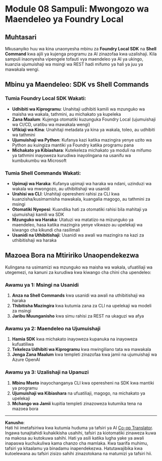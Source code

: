 <!--
CO_OP_TRANSLATOR_METADATA:
{
  "original_hash": "729f809c84e99609364180c090c43405",
  "translation_date": "2025-10-01T02:09:05+00:00",
  "source_file": "Module08/samples/README.md",
  "language_code": "sw"
}
-->
# Module 08 Sampuli: Mwongozo wa Maendeleo ya Foundry Local

## Muhtasari

Mkusanyiko huu wa kina unaonyesha mbinu za **Foundry Local SDK** na **Shell Command** kwa ajili ya kujenga programu za AI zinazofaa kwa uzalishaji. Kila sampuli inaonyesha vipengele tofauti vya maendeleo ya AI ya ukingo, kuanzia ujumuishaji wa msingi wa REST hadi mifumo ya hali ya juu ya mawakala wengi.

## Mbinu ya Maendeleo: SDK vs Shell Commands

### Tumia Foundry Local SDK Wakati:

- **Udhibiti wa Kiprogramu**: Unahitaji udhibiti kamili wa mzunguko wa maisha wa wakala, tathmini, au michakato ya kupeleka
- **Zana Maalum**: Kujenga otomatiki kuzunguka Foundry Local (ujumuishaji wa CI/CD, uratibu wa mawakala wengi)
- **Ufikiaji wa Kina**: Unahitaji metadata ya kina ya wakala, toleo, au udhibiti wa tathmini
- **Ujumuishaji wa Python**: Kufanya kazi katika mazingira yenye uzito wa Python au kuingiza mantiki ya Foundry katika programu pana
- **Michakato ya Kibiashara**: Kutekeleza michakato ya moduli na mifumo ya tathmini inayoweza kurudiwa inayolingana na usanifu wa kumbukumbu wa Microsoft

### Tumia Shell Commands Wakati:

- **Upimaji wa Haraka**: Kufanya upimaji wa haraka wa ndani, uzinduzi wa wakala wa mwongozo, au uthibitishaji wa usanidi
- **Urahisi wa CLI**: Unahitaji operesheni rahisi za CLI kwa kuanzisha/kusimamisha mawakala, kuangalia magogo, au tathmini za msingi
- **Otomatiki Nyepesi**: Kuandika hati za otomatiki rahisi bila mahitaji ya ujumuishaji kamili wa SDK
- **Mzunguko wa Haraka**: Utatuzi wa matatizo na mizunguko ya maendeleo, hasa katika mazingira yenye vikwazo au upelekaji wa kiwango cha kikundi cha rasilimali
- **Usanidi na Uthibitishaji**: Usanidi wa awali wa mazingira na kazi za uthibitishaji wa haraka

## Mazoea Bora na Mtiririko Unaopendekezwa

Kulingana na usimamizi wa mzunguko wa maisha wa wakala, ufuatiliaji wa utegemezi, na kanuni za kurudiwa kwa kiwango cha chini cha upendeleo:

### Awamu ya 1: Msingi na Usanidi
1. **Anza na Shell Commands** kwa usanidi wa awali na uthibitishaji wa haraka
2. **Thibitisha Mazingira** kwa kutumia zana za CLI na upelekaji wa modeli za msingi
3. **Jaribu Muunganisho** kwa simu rahisi za REST na ukaguzi wa afya

### Awamu ya 2: Maendeleo na Ujumuishaji
1. **Hamia SDK** kwa michakato inayoweza kupanuka na inayoweza kufuatiliwa
2. **Tekeleza Udhibiti wa Kiprogramu** kwa mwingiliano tata wa mawakala
3. **Jenga Zana Maalum** kwa templeti zinazofaa kwa jamii na ujumuishaji wa Azure OpenAI

### Awamu ya 3: Uzalishaji na Upanuzi
1. **Mbinu Mseto** inayochanganya CLI kwa operesheni na SDK kwa mantiki ya programu
2. **Ujumuishaji wa Kibiashara** na ufuatiliaji, magogo, na michakato ya upelekaji
3. **Mchango wa Jamii** kupitia templeti zinazoweza kutumika tena na mazoea bora

---

**Kanusho**:  
Hati hii imetafsiriwa kwa kutumia huduma ya tafsiri ya AI [Co-op Translator](https://github.com/Azure/co-op-translator). Ingawa tunajitahidi kuhakikisha usahihi, tafsiri za kiotomatiki zinaweza kuwa na makosa au kutokuwa sahihi. Hati ya asili katika lugha yake ya awali inapaswa kuchukuliwa kama chanzo cha mamlaka. Kwa taarifa muhimu, tafsiri ya kitaalamu ya binadamu inapendekezwa. Hatutawajibika kwa kutoelewana au tafsiri zisizo sahihi zinazotokana na matumizi ya tafsiri hii.